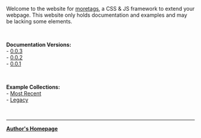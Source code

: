 Welcome to the website for [moretags](https://github.com/sykeben/moretags), a CSS & JS framework to extend your webpage. This website only holds documentation and examples and may be lacking some elements.

<br>

**Documentation Versions:**  
\- [0.0.3](v/0.0.3)  
\- [0.0.2](v/0.0.2)  
\- [0.0.1](v/0.0.1)

<br>

**Example Collections:**  
\- [Most Recent](e)  
\- [Legacy](e/legacy)

<br>

--------------------------------------------------
**[Author's Homepage](https://sykeben.github.io)**